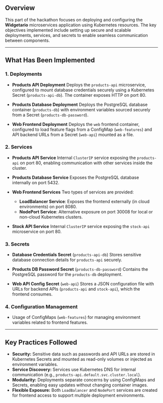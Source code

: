 
## Overview

This part of the hackathon focuses on deploying and configuring the **Widgetario** microservices application using Kubernetes resources. The key objectives implemented include setting up secure and scalable deployments, services, and secrets to enable seamless communication between components.

---

## What Has Been Implemented

### 1. Deployments
- **Products API Deployment** 
  Deploys the `products-api` microservice, configured to mount database credentials securely using a Kubernetes Secret (`products-api-db`). The container exposes HTTP on port 80.

- **Products Database Deployment** 
  Deploys the PostgreSQL database container (`products-db`) with environment variables sourced securely from a Secret (`products-db-password`).

- **Web Frontend Deployment** 
  Deploys the `web` frontend container, configured to load feature flags from a ConfigMap (`web-features`) and API backend URLs from a Secret (`web-api`) mounted as a file.

### 2. Services
- **Products API Service** 
  Internal `ClusterIP` service exposing the `products-api` on port 80, enabling communication with other services inside the cluster.

- **Products Database Service** 
  Exposes the PostgreSQL database internally on port 5432.

- **Web Frontend Services** 
  Two types of services are provided:
  - **LoadBalancer Service**: Exposes the frontend externally (in cloud environments) on port 8080.
  - **NodePort Service**: Alternative exposure on port 30008 for local or non-cloud Kubernetes clusters.

- **Stock API Service** 
  Internal `ClusterIP` service exposing the `stock-api` microservice on port 80.

### 3. Secrets
- **Database Credentials Secret** (`products-api-db`) 
  Stores sensitive database connection details for `products-api` securely.

- **Products DB Password Secret** (`products-db-password`) 
  Contains the PostgreSQL password for the `products-db` deployment.

- **Web API Config Secret** (`web-api`) 
  Stores a JSON configuration file with URLs for backend APIs (`products-api` and `stock-api`), which the frontend consumes.

### 4. Configuration Management
- Usage of ConfigMaps (`web-features`) for managing environment variables related to frontend features.

---

## Key Practices Followed

- **Security:** Sensitive data such as passwords and API URLs are stored in Kubernetes Secrets and mounted as read-only volumes or injected as environment variables.
- **Service Discovery:** Services use Kubernetes DNS for internal communication (e.g., `products-api.default.svc.cluster.local`).
- **Modularity:** Deployments separate concerns by using ConfigMaps and Secrets, enabling easy updates without changing container images.
- **Flexible Exposure:** Both `LoadBalancer` and `NodePort` services are created for frontend access to support multiple deployment environments.

